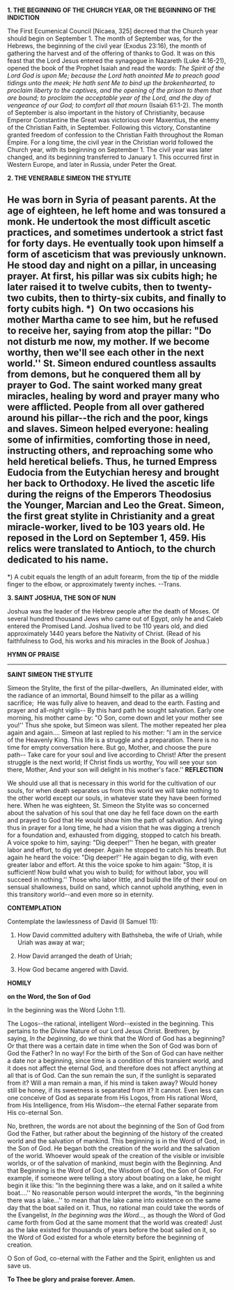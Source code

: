 
**1. THE BEGINNING OF THE CHURCH YEAR, OR THE BEGINNING OF THE INDICTION**

The First Ecumenical Council [Nicaea, 325] decreed that the Church year should begin on September 1. The month of September was, for the Hebrews, the beginning of the civil year (Exodus 23:16), the month of gathering the harvest and of the offering of thanks to God. It was on this feast that the Lord Jesus entered the synagogue in Nazareth (Luke 4:16-21), opened the book of the Prophet Isaiah and read the words: *The Spirit of the Lord God is upon Me; because the Lord hath anointed Me to preach good tidings unto the meek; He hath sent Me to bind up the brokenhearted, to proclaim liberty to the captives, and the opening of the prison to them that are bound; to proclaim the acceptable year of the Lord, and the day of vengeance of our God; to comfort all that mourn* (Isaiah 61:1-2). The month of September is also important in the history of Christianity, because Emperor Constantine the Great was victorious over Maxentius, the enemy of the Christian Faith, in September. Following this victory, Constantine granted freedom of confession to the Christian Faith throughout the Roman Empire. For a long time, the civil year in the Christian world followed the Church year, with its beginning on September 1. The civil year was later changed, and its beginning transferred to January 1. This occurred first in Western Europe, and later in Russia, under Peter the Great.

**2. THE VENERABLE SIMEON THE STYLITE**

He was born in Syria of peasant parents. At the age of eighteen, he left home and was tonsured a monk. He undertook the most difficult ascetic practices, and sometimes undertook a strict fast for forty days. He eventually took upon himself a form of asceticism that was previously unknown. He stood day and night on a pillar, in unceasing prayer. At first, his pillar was six cubits high; he later raised it to twelve cubits, then to twenty-two cubits, then to thirty-six cubits, and finally to forty cubits high. *)  On two occasions his mother Martha came to see him, but he refused to receive her, saying from atop the pillar: "Do not disturb me now, my mother. If we become worthy, then we'll see each other in the next world.'' St. Simeon endured countless assaults from demons, but he conquered them all by prayer to God. The saint worked many great miracles, healing by word and prayer many who were afflicted. People from all over gathered around his pillar--the rich and the poor, kings and slaves. Simeon helped everyone: healing some of infirmities, comforting those in need, instructing others, and reproaching some who held heretical beliefs. Thus, he turned Empress Eudocia from the Eutychian heresy and brought her back to Orthodoxy. He lived the ascetic life during the reigns of the Emperors Theodosius the Younger, Marcian and Leo the Great. Simeon, the first great stylite in Christianity and a great miracle-worker, lived to be 103 years old. He reposed in the Lord on September 1, 459. His relics were translated to Antioch, to the church dedicated to his name.
------------------------
*) A cubit equals the length of an adult forearm, from the tip of the middle finger to the elbow, or approximately twenty inches. --Trans.

**3. SAINT JOSHUA, THE SON OF NUN**

Joshua was the leader of the Hebrew people after the death of Moses. Of several hundred thousand Jews who came out of Egypt, only he and Caleb entered the Promised Land. Joshua lived to be 110 years old, and died approximately 1440 years before the Nativity of Christ. (Read of his faithfulness to God, his works and his miracles in the Book of Joshua.)


**HYMN OF PRAISE**
****
**SAINT SIMEON THE STYLITE**

Simeon the Stylite, the first of the pillar-dwellers, 
An illuminated elder, with the radiance of an immortal,
Bound himself to the pillar as a willing sacrifice; 
He was fully alive to heaven, and dead to the earth.
Fasting and prayer and all-night vigils--
By this hard path he sought salvation.
Early one morning, his mother came by:
"O Son, come down and let your mother see you!''
Thus she spoke, but Simeon was silent.
The mother repeated her plea again and again….
Simeon at last replied to his mother:
"I am in the service of the Heavenly King.
This life is a struggle and a preparation.
There is no time for empty conversation here.
But go, Mother, and choose the pure path--
Take care for your soul and live according to Christ!
After the present struggle is the next world;
If Christ finds us worthy,
You will see your son there, Mother,
And your son will delight in his mother's face.''
**REFLECTION**


We should use all that is necessary in this world for the cultivation of our souls, for when death separates us from this world we will take nothing to the other world except our souls, in whatever state they have been formed here. When he was eighteen, St. Simeon the Stylite was so concerned about the salvation of his soul that one day he fell face down on the earth and prayed to God that He would show him the path of salvation. And lying thus in prayer for a long time, he had a vision that he was digging a trench for a foundation and, exhausted from digging, stopped to catch his breath. A voice spoke to him, saying: "Dig deeper!'' Then he began, with greater labor and effort, to dig yet deeper. Again he stopped to catch his breath. But again he heard the voice: "Dig deeper!'' He again began to dig, with even greater labor and effort. At this the voice spoke to him again: "Stop, it is sufficient! Now build what you wish to build; for without labor, you will succeed in nothing.'' Those who labor little, and build the life of their soul on sensual shallowness, build on sand, which cannot uphold anything, even in this transitory world--and even more so in eternity.


**CONTEMPLATION**


Contemplate the lawlessness of David (II Samuel 11):

1.  How David committed adultery with Bathsheba, the wife of Uriah, while Uriah was away at war;

1.  How David arranged the death of Uriah; 


1.  How God became angered with David.

**HOMILY**


**on the Word, the Son of God**

In the beginning was the Word (John 1:1).


The Logos--the rational, intelligent Word--existed in the beginning. This pertains to the Divine Nature of our Lord Jesus Christ. Brethren, by saying, *In the beginning*, do we think that the Word of God has a beginning? Or that there was a certain date in time when the Son of God was born of God the Father? In no way! For the birth of the Son of God can have neither a date nor a beginning, since time is a condition of this transient world, and it does not affect the eternal God, and therefore does not affect anything at all that is of God. Can the sun remain the sun, if the sunlight is separated from it? Will a man remain a man, if his mind is taken away? Would honey still be honey, if its sweetness is separated from it? It cannot. Even less can one conceive of God as separate from His Logos, from His rational Word, from His Intelligence, from His Wisdom--the eternal Father separate from His co-eternal Son.

No, brethren, the words are not about the beginning of the Son of God from God the Father, but rather about the beginning of the history of the created world and the salvation of mankind. This beginning is in the Word of God, in the Son of God. He began both the creation of the world and the salvation of the world. Whoever would speak of the creation of the visible or invisible worlds, or of the salvation of mankind, must begin with the Beginning. And that Beginning is the Word of God, the Wisdom of God, the Son of God. For example, if someone were telling a story about boating on a lake, he might begin it like this: "In the beginning there was a lake, and on it sailed a white boat….'' No reasonable person would interpret the words, "In the beginning there was a lake…'' to mean that the lake came into existence on the same day that the boat sailed on it. Thus, no rational man could take the words of the Evangelist, *In the beginning was the Word…,* as though the Word of God came forth from God at the same moment that the world was created! Just as the lake existed for thousands of years before the boat sailed on it, so the Word of God existed for a whole eternity before the beginning of creation.

O Son of God, co-eternal with the Father and the Spirit, enlighten us and save us.

**To Thee be glory and praise forever. Amen.**
